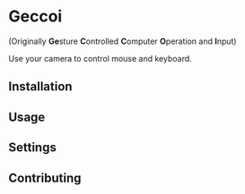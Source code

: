 # Geccoi
(Originally **Ge**sture **C**ontrolled **C**omputer **O**peration and **I**nput)

Use your camera to control mouse and keyboard.

## Installation

## Usage

## Settings

## Contributing
